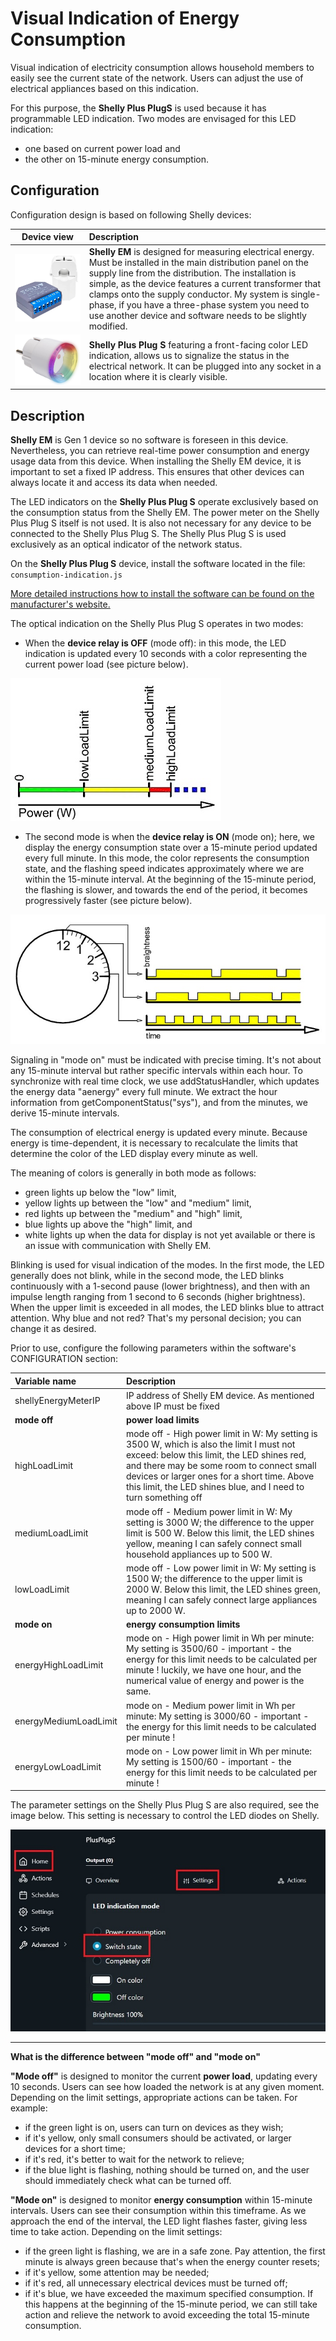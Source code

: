 # Visual Indication of Energy Consumption

Visual indication of electricity consumption allows household members to easily see the current state of the network. Users can adjust the use of electrical appliances based on this indication.

For this purpose, the **Shelly Plus PlugS** is used because it has programmable LED indication. Two modes are envisaged for this LED indication:

- one based on current power load and
- the other on 15-minute energy consumption.

## Configuration

Configuration design is based on following Shelly devices:

| Device view | Description |
|:---:|:---|
| ![Shelly EM](img/Shelly_EM.jpg)|**Shelly EM** is designed for measuring electrical energy. Must be installed in the main distribution panel on the supply line from the distribution. The installation is simple, as the device features a current transformer that clamps onto the supply conductor. My system is single-phase, if you have a three-phase system you need to use another device and software needs to be slightly modified.|
| ![Shelly_Plus_PlugS](img/Shelly_Plus_PlugS.jpg)|**Shelly Plus Plug S** featuring a front-facing color LED indication, allows us to signalize the status in the electrical network. It can be plugged into any socket in a location where it is clearly visible.|

##	Description

**Shelly EM** is Gen 1 device so no software is foreseen in this device. Nevertheless, you can retrieve real-time power consumption and energy usage data from this device. When installing the Shelly EM device, it is important to set a fixed IP address. This ensures that other devices can always locate it and access its data when needed.

The LED indicators on the **Shelly Plus Plug S** operate exclusively based on the consumption status from the Shelly EM. The power meter on the Shelly Plus Plug S itself is not used. It is also not necessary for any device to be connected to the Shelly Plus Plug S. The Shelly Plus Plug S is used exclusively as an optical indicator of the network status.

On the **Shelly Plus Plug S** device, install the software located in the file: `consumption-indication.js`

[More detailed instructions how to install the software can be found on the manufacturer's website.](https://shelly-api-docs.shelly.cloud/gen2/Scripts/Tutorial)

The optical indication on the Shelly Plus Plug S operates in two modes: 

- When the **device relay is OFF** (mode off): in this mode, the LED indication is updated every 10 seconds with a color representing the current power load (see picture below).

![Consumption Indication at OFF](img/consumption_indication_OFF.jpg)

- The second mode is when the **device relay is ON** (mode on); here, we display the energy consumption state over a 15-minute period updated every full minute. In this mode, the color represents the consumption state, and the flashing speed indicates approximately where we are within the 15-minute interval. At the beginning of the 15-minute period, the flashing is slower, and towards the end of the period, it becomes progressively faster (see picture below).

![Consumption Indication at ON](img/consumption_indication_ON.jpg)

Signaling in "mode on" must be indicated with precise timing. It's not about any 15-minute interval but rather specific intervals within each hour. To synchronize with real time clock, we use addStatusHandler, which updates the energy data "aenergy" every full minute. We extract the hour information from getComponentStatus("sys"), and from the minutes, we derive 15-minute intervals.

The consumption of electrical energy is updated every minute. Because energy is time-dependent, it is necessary to recalculate the limits that determine the color of the LED display every minute as well.

The meaning of colors is generally in both mode as follows: 
- green lights up below the "low" limit, 
- yellow lights up between the "low" and "medium" limit, 
- red lights up between the "medium" and "high" limit, 
- blue lights up above the "high" limit, and 
- white lights up when the data for display is not yet available or there is an issue with communication with Shelly EM.

Blinking is used for visual indication of the modes. In the first mode, the LED generally does not blink, while in the second mode, the LED blinks continuously with a 1-second pause (lower brightness), and then with an impulse length ranging from 1 second to 6 seconds (higher brightness). When the upper limit is exceeded in all modes, the LED blinks blue to attract attention. Why blue and not red? That's my personal decision; you can change it as desired.

Prior to use, configure the following parameters within the software's CONFIGURATION section:

|Variable name|Description|
|:---|:---|
|shellyEnergyMeterIP|IP address of Shelly EM device. As mentioned above IP must be fixed|
|**mode off**|**power load limits**|
|highLoadLimit|mode off - High power limit in W: My setting is 3500 W, which is also the limit I must not exceed: below this limit, the LED shines red, and there may be some room to connect small devices or larger ones for a short time. Above this limit, the LED shines blue, and I need to turn something off|
|mediumLoadLimit|mode off - Medium power limit in W: My setting is 3000 W; the difference to the upper limit is 500 W. Below this limit, the LED shines yellow, meaning I can safely connect small household appliances up to 500 W.|
|lowLoadLimit|mode off - Low power limit in W: My setting is 1500 W; the difference to the upper limit is 2000 W. Below this limit, the LED shines green, meaning I can safely connect large appliances up to 2000 W.|
|**mode on**|**energy consumption limits**|
|energyHighLoadLimit|mode on - High power limit in Wh per minute: My setting is 3500/60 - important - the energy for this limit needs to be calculated per minute ! luckily, we have one hour, and the numerical value of energy and power is the same.|
|energyMediumLoadLimit|mode on - Medium power limit in Wh per minute: My setting is 3000/60 - important - the energy for this limit needs to be calculated per minute !|
|energyLowLoadLimit|mode on - Low power limit in Wh per minute: My setting is 1500/60 - important - the energy for this limit needs to be calculated per minute !|

The parameter settings on the Shelly Plus Plug S are also required, see the image below. This setting is necessary to control the LED diodes on Shelly.

![consumption_indication_setings](img/consumption_indication_setings.jpg)

---

**What is the difference between "mode off" and "mode on"**

**"Mode off"** is designed to monitor the current **power load**, updating every 10 seconds. Users can see how loaded the network is at any given moment. Depending on the limit settings, appropriate actions can be taken. For example:
- if the green light is on, users can turn on devices as they wish;
- if it's yellow, only small consumers should be activated, or larger devices for a short time;
- if it's red, it's better to wait for the network to relieve;
- if the blue light is flashing, nothing should be turned on, and the user should immediately check what can be turned off.

**"Mode on"** is designed to monitor **energy consumption** within 15-minute intervals. Users can see their consumption within this timeframe. As we approach the end of the interval, the LED light flashes faster, giving less time to take action. Depending on the limit settings:
- if the green light is flashing, we are in a safe zone. Pay attention, the first minute is always green because that's when the energy counter resets;
- if it's yellow, some attention may be needed;
- if it's red, all unnecessary electrical devices must be turned off;
- if it's blue, we have exceeded the maximum specified consumption. If this happens at the beginning of the 15-minute period, we can still take action and relieve the network to avoid exceeding the total 15-minute consumption.


